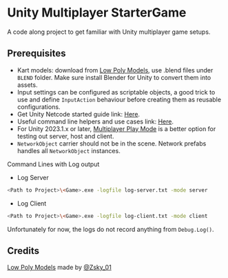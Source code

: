 # Unity Multiplayer StarterGame

A code along project to get familiar with Unity multiplayer game setups.

## Prerequisites

- Kart models: download from [Low Poly Models](https://opengameart.org/content/modular-karts), use .blend files under `BLEND` folder. Make sure install Blender for Unity to convert them into assets.
- Input settings can be configured as scriptable objects, a good trick to use and define `InputAction` behaviour before creating them as reusable configurations.
- Get Unity Netcode started guide link: [Here](https://docs-multiplayer.unity3d.com/netcode/current/tutorials/get-started-ngo/).
- Useful command line helpers and use cases link: [Here](https://docs-multiplayer.unity3d.com/netcode/current/tutorials/command-line-helper/).
- For Unity 2023.1.x or later, [Multiplayer Play Mode](https://docs-multiplayer.unity3d.com/tools/1.1.0/mppm/) is a better option for testing out server, host and client.
- `NetworkObject` carrier should not be in the scene. Network prefabs handles all `NetworkObject` instances.

Command Lines with Log output

- Log Server

```bash
<Path to Project>\<Game>.exe -logfile log-server.txt -mode server
```

- Log Client

```bash
<Path to Project>\<Game>.exe -logfile log-client.txt -mode client
```
Unfortunately for now, the logs do not record anything from `Debug.Log()`.

## Credits

[Low Poly Models](https://opengameart.org/content/modular-karts) made by [@Zsky_01](https://www.patreon.com/Zsky)
